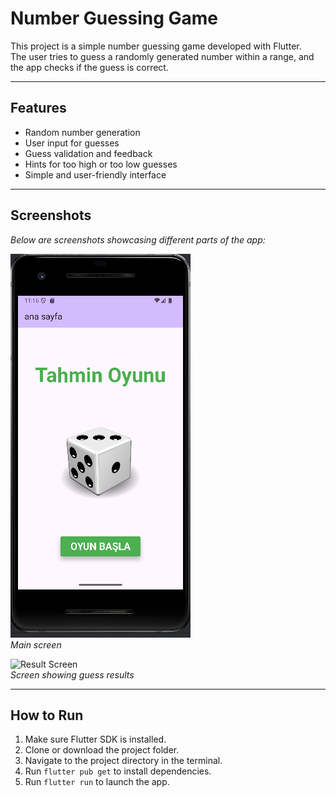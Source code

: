 # Number Guessing Game

This project is a simple number guessing game developed with Flutter.  
The user tries to guess a randomly generated number within a range, and the app checks if the guess is correct.

---

## Features

- Random number generation  
- User input for guesses  
- Guess validation and feedback  
- Hints for too high or too low guesses  
- Simple and user-friendly interface  

---

## Screenshots

_Below are screenshots showcasing different parts of the app:_

![](1.PNG)  
_Main screen_

![Result Screen](screenshots/result_screen.png)  
_Screen showing guess results_

---

## How to Run

1. Make sure Flutter SDK is installed.  
2. Clone or download the project folder.  
3. Navigate to the project directory in the terminal.  
4. Run `flutter pub get` to install dependencies.  
5. Run `flutter run` to launch the app.


